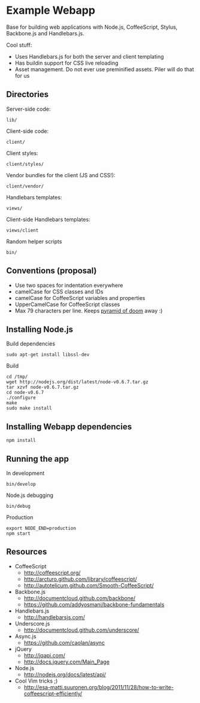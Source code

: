 # Example Webapp

Base for building web applications with Node.js, CoffeeScript, Stylus, Backbone.js and Handlebars.js.

Cool stuff:

  * Uses Handlebars.js for both the server and client templating
  * Has buildin support for CSS live reloading
  * Asset management. Do not ever use preminified assets. Piler will do that for us


## Directories

Server-side code:

    lib/

Client-side code:

    client/

Client styles:

    client/styles/

Vendor bundles for the client (JS and CSS!):

    client/vendor/

Handlebars templates:

    views/

Client-side Handlebars templates:

    views/client

Random helper scripts

    bin/

## Conventions (proposal)

  * Use two spaces for indentation everywhere
  * camelCase for CSS classes and IDs
  * camelCase for CoffeeScript variables and properties
  * UpperCamelCase for CoffeeScript classes
  * Max 79 characters per line. Keeps [pyramid of doom][pyramid] away :)

[pyramid]: https://github.com/christkv/node-mongodb-native/blob/c5963250c2eda97ec958502da51a46e378e17f5b/examples/blog.js "Bad code!"


## Installing Node.js

Build dependencies

    sudo apt-get install libssl-dev

Build

    cd /tmp/
    wget http://nodejs.org/dist/latest/node-v0.6.7.tar.gz
    tar xzvf node-v0.6.7.tar.gz
    cd node-v0.6.7
    ./configure
    make
    sudo make install



## Installing Webapp dependencies

    npm install


## Running the app

In development

    bin/develop

Node.js debugging

    bin/debug

Production

    export NODE_END=production
    npm start


## Resources

  * CoffeeScript
    * http://coffeescript.org/
    * http://arcturo.github.com/library/coffeescript/
    * http://autotelicum.github.com/Smooth-CoffeeScript/
  * Backbone.js
    * http://documentcloud.github.com/backbone/
    * https://github.com/addyosmani/backbone-fundamentals
  * Handlebars.js
    * http://handlebarsjs.com/
  * Underscore.js
    * http://documentcloud.github.com/underscore/
  * Async.js
    * https://github.com/caolan/async
  * jQuery
    * http://jqapi.com/
    * http://docs.jquery.com/Main_Page
  * Node.js
    * http://nodejs.org/docs/latest/api/
  * Cool Vim tricks ;)
    * http://esa-matti.suuronen.org/blog/2011/11/28/how-to-write-coffeescript-efficiently/





